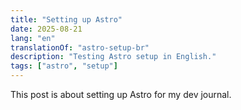 ```yaml
---
title: "Setting up Astro"
date: 2025-08-21
lang: "en"
translationOf: "astro-setup-br"
description: "Testing Astro setup in English."
tags: ["astro", "setup"]
---
```


This post is about setting up Astro for my dev journal.